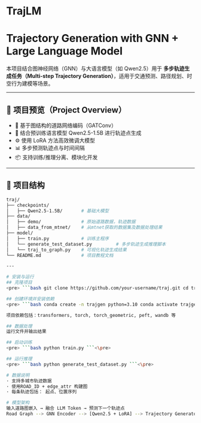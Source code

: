 # TrajLM 
# Trajectory Generation with GNN + Large Language Model

本项目结合图神经网络（GNN）与大语言模型（如 Qwen2.5）用于 **多步轨迹生成任务（Multi-step Trajectory Generation）**，适用于交通预测、路径规划、时空行为建模等场景。

---

## 📸 项目预览（Project Overview）

- 🔁 基于图结构的道路网络编码（GATConv）
- 🧠 结合预训练语言模型 Qwen2.5-1.5B 进行轨迹点生成
- ⚙️ 使用 LoRA 方法高效微调大模型
- 📊 多步预测轨迹点与时间间隔
- 📦 支持训练/推理分离、模块化开发

---

## 📁 项目结构

```bash
traj/
├── checkpoints/
│   ├── Qwen2.5-1.5B/       # 基础大模型
├── data/ 
│   ├── demo/               # 原始道路数据，轨迹数据                 
│   ├── data_from_mtnet/    # 从mtnet获取的数据集及数据处理结果
├── model/
│   ├── train.py            # 训练主程序
│   └── generate_test_dataset.py         # 多步轨迹生成推理脚本
│   └── traj_to_graph.py    # 可视化轨迹生成结果
└── README.md               # 项目教程文档

---

# 安装与运行
## 克隆项目
<pre> ```bash git clone https://github.com/your-username/traj.git cd traj ``` <\pre>

## 创建环境并安装依赖 
<pre> ```bash conda create -n trajgen python=3.10 conda activate trajgen pip install -r requirements.txt ``` </pre>

项目依赖包括：transformers, torch, torch_geometric, peft, wandb 等

## 数据处理
运行文件并输出结果

## 启动训练
<pre> ```bash python train.py ```<\pre>

## 运行推理
<pre> ```bash python generate_test_dataset.py ```<\pre>

# 数据说明
· 支持多城市轨迹数据
· 使用ROAD_ID + edge_attr 构建图
· 每条轨迹包括： 起点、位置序列

# 模型架构
输入道路图嵌入 → 融合 LLM Token → 预测下一个轨迹点
Road Graph --> GNN Encoder --> [Qwen2.5 + LoRA] --> Trajectory Generator





